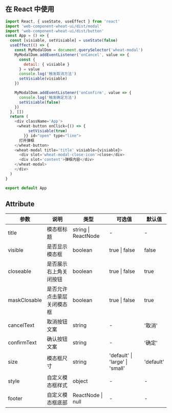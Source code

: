 
## 在 React 中使用
```js
import React, { useState, useEffect } from 'react'
import 'web-component-wheat-ui/dist/modal'
import 'web-component-wheat-ui/dist/button'
const App = () => {
  const [visiable, setVisiable] = useState(false)
  useEffect(() => {
    const MyModalDom = document.querySelector('wheat-modal')
    MyModalDom.addEventListener('onCancel', value => {
      const {
        detail: { visiable }
      } = value
      console.log('触发取消方法')
      setVisiable(visiable)
    })

    MyModalDom.addEventListener('onConfirm', value => {
      console.log('触发确定方法')
      setVisiable(false)
    })
  }, [])
  return (
    <div className='App'>
     <wheat-button onClick={() => {
          setVisiable(true)
        }} id="open" type="line">
      打开弹框
    </wheat-button>
    <wheat-modal title='title' visiable={visiable}>
      <div slot='wheat-modal-close-icon'>close</div>
      <div slot='content'>弹框内容</div>
    </wheat-modal>
    </div>
  )
}

export default App
```
## Attribute

| 参数          | 说明                       | 类型                | 可选值               | 默认值    |
| ------------- | -------------------------- | ------------------- | -------------------- | --------- |
| title         | 模态框标题                 | string \| ReactNode | -                    | -         |
| visible       | 是否显示模态框             | boolean             | true \| false        | false     |
| closeable     | 是否展示右上角关闭按钮     | boolean             | true \| false        | true      |
| maskClosable | 是否允许点击蒙层关闭模态框 | boolean             | true \| false        | true      |
| cancelText    | 取消按钮文案               | string              | -                    | '取消'    |
| confirmText   | 确认按钮文案               | string              | -                    | '确定'    |
| size         | 模态框尺寸           | string              | 'default' \| 'large'  \| 'small'     |  'default'     |
| style         | 自定义模态框样式           | object              | -                    | -         |
| footer        | 自定义模态框底部           | ReactNode \| null   | -                    | -         |